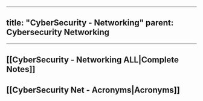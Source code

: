 
---
title: "CyberSecurity - Networking"
parent: Cybersecurity Networking
---
___
## [[CyberSecurity - Networking ALL|Complete Notes]]
## [[CyberSecurity Net - Acronyms|Acronyms]]
